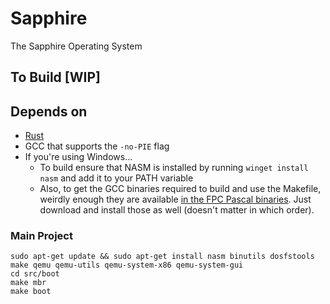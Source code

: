 # Sapphire

The Sapphire Operating System

## To Build [WIP]

## Depends on

- [Rust](https://rustup.rs)
- GCC that supports the `-no-PIE` flag
- If you're using Windows...
  - To build ensure that NASM is installed by running `winget install nasm` and add it to your PATH variable
  - Also, to get the GCC binaries required to build and use the Makefile, weirdly enough they are available [in the FPC Pascal binaries](https://www.freepascal.org/down/x86_64/win64-hungary.html). Just download and install those as well (doesn't matter in which order).

### Main Project

```shell
sudo apt-get update && sudo apt-get install nasm binutils dosfstools make qemu qemu-utils qemu-system-x86 qemu-system-gui
cd src/boot
make mbr
make boot
```
